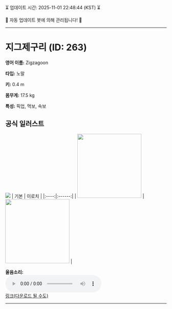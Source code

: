 
⏳ 업데이트 시간: 2025-11-01 22:48:44 (KST) ⏳

🤖 자동 업데이트 봇에 의해 관리됩니다! 🤖

---

# 지그제구리 (ID: 263)
**영어 이름:** Zigzagoon

**타입:** 노말

**키:** 0.4 m

**몸무게:** 17.5 kg

**특성:** 픽업, 먹보, 속보

## 공식 일러스트
![](https://raw.githubusercontent.com/PokeAPI/sprites/master/sprites/pokemon/other/official-artwork/263.png)
| 기본 | 이로치 |
|:----:|:------:|
| <img src="http://play.pokemonshowdown.com/sprites/ani/zigzagoon.gif" width="200"> | <img src="http://play.pokemonshowdown.com/sprites/ani-shiny/zigzagoon.gif" width="200"> |

**울음소리:**<br><audio controls src="https://raw.githubusercontent.com/PokeAPI/cries/main/cries/pokemon/latest/263.ogg"></audio><br> [링크(다운로드 될 수도)](https://raw.githubusercontent.com/PokeAPI/cries/main/cries/pokemon/latest/263.ogg)


---
